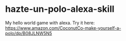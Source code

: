 # hazte-un-polo-alexa-skill
My hello world game with alexa.
Try it here: https://www.amazon.com/CoconutCo-make-yourself-a-polo/dp/B08JLNW5N5
